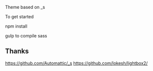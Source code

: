 
Theme based on _s

To get started

npm install

gulp to compile sass




Thanks
----

https://github.com/Automattic/_s
https://github.com/lokesh/lightbox2/